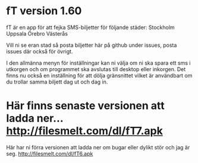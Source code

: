 fT version 1.60
==
fT är en app för att fejka SMS-biljetter för följande städer:
Stockholm
Uppsala
Örebro
Västerås

Vill ni se eran stad så posta biljetter här på github under issues, posta issues där också för övrigt.

I den allmänna menyn för inställningar kan ni välja om ni ska spara ett sms i utkorgen och om programmet ska avslutas till desktop eller inkorgen.
Det finns nu också en inställning för att dölja gränsnittet vilket är användbart om du trollar samma biljett dag ut och dag in.

Här finns senaste versionen att ladda ner...
http://filesmelt.com/dl/fT7.apk
==

Här har ni förra versionen att ladda ner om bugar eller dylikt stör och jag är seg.
http://filesmelt.com/dl/fT6.apk